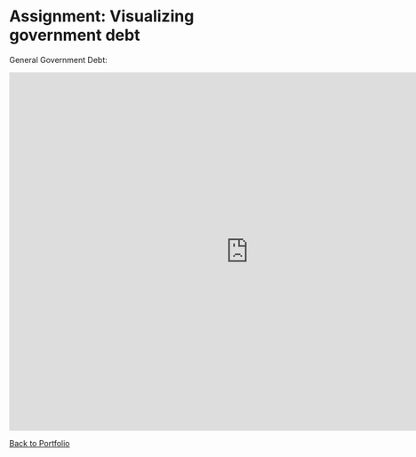 # Assignment: Visualizing government debt


General Government Debt: 

<iframe src="https://data.oecd.org/chart/6gPo" width="860" height="645" style="border: 0" mozallowfullscreen="true" webkitallowfullscreen="true" allowfullscreen="true"><a href="https://data.oecd.org/chart/6gPo" target="_blank">OECD Chart: General government debt, Total, % of GDP, Annual, 2017</a></iframe>



<div class="flourish-embed flourish-chart" data-src="visualisation/5296585"><script src="https://public.flourish.studio/resources/embed.js"></script></div>





[Back to Portfolio](/portfolio)
